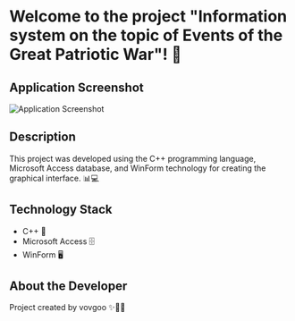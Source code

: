 # Welcome to the project "Information system on the topic of Events of the Great Patriotic War"! 🎉

## Application Screenshot
![Application Screenshot](https://i.imgur.com/ikQ7fpm.png)

## Description
This project was developed using the C++ programming language, Microsoft Access database, and WinForm technology for creating the graphical interface. 📊💻

## Technology Stack
- C++ 🚀
- Microsoft Access 🗄️
- WinForm 🖥️

## About the Developer
Project created by vovgoo ✨🎨💡
